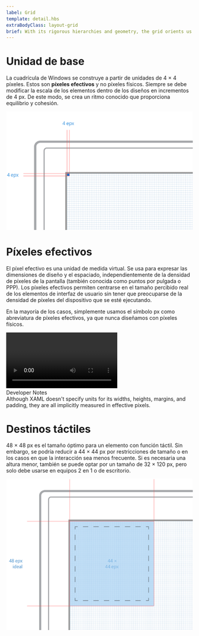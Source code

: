 ```yaml
---
label: Grid
template: detail.hbs
extraBodyClass: layout-grid
brief: With its rigorous hierarchies and geometry, the grid orients us. It tells us what’s important and what can wait. As people become comfortable with reductive, flat design, the grid can be more abstract, with fewer cues and signposts. The explicit grid starts to fade, leaving behind the elegant relationships between its elements.
---
```


# Unidad de base

La cuadrícula de Windows se construye a partir de unidades de 4 × 4 píxeles. Estos son **píxeles efectivos** y no píxeles físicos. Siempre se debe modificar la escala de los elementos dentro de los diseños en incrementos de 4 px. De este modo, se crea un ritmo conocido que proporciona equilibrio y cohesión.

![Muestra la cuadrícula de 4 px](assets/grid/grid.png)

# Píxeles efectivos

El píxel efectivo es una unidad de medida virtual. Se usa para expresar las dimensiones de diseño y el espaciado, independientemente de la densidad de píxeles de la pantalla (también conocida como puntos por pulgada o PPP). Los píxeles efectivos permiten centrarse en el tamaño percibido real de los elementos de interfaz de usuario sin tener que preocuparse de la densidad de píxeles del dispositivo que se esté ejecutando.

En la mayoría de los casos, simplemente usamos el símbolo px como abreviatura de píxeles efectivos, ya que nunca diseñamos con píxeles físicos.

<video class="video-responsive" controls>
    <source src="assets/grid/epx.mp4" type="video/mp4" />
    Oops! Your browser doesn't seem to support this video. Sorry about that.
</video>

<aside class="aside-dev">
    <div class="aside-dev-title">
        Developer Notes
    </div>
    <div class="aside-dev-content">
            Although XAML doesn't specify units for its widths, heights, margins, and padding, they are all implicitly measured in effective pixels.
    </div>
</aside>

# Destinos táctiles

48 × 48 px es el tamaño óptimo para un elemento con función táctil. Sin embargo, se podría reducir a 44 × 44 px por restricciones de tamaño o en los casos en que la interacción sea menos frecuente. Si es necesaria una altura menor, también se puede optar por un tamaño de 32 × 120 px, pero solo debe usarse en equipos 2 en 1 o de escritorio.

![Muestra el destino táctil de 48 × 48 px](assets/grid/touch-target.png)


<!--HONumber=Mar16_HO4-->


